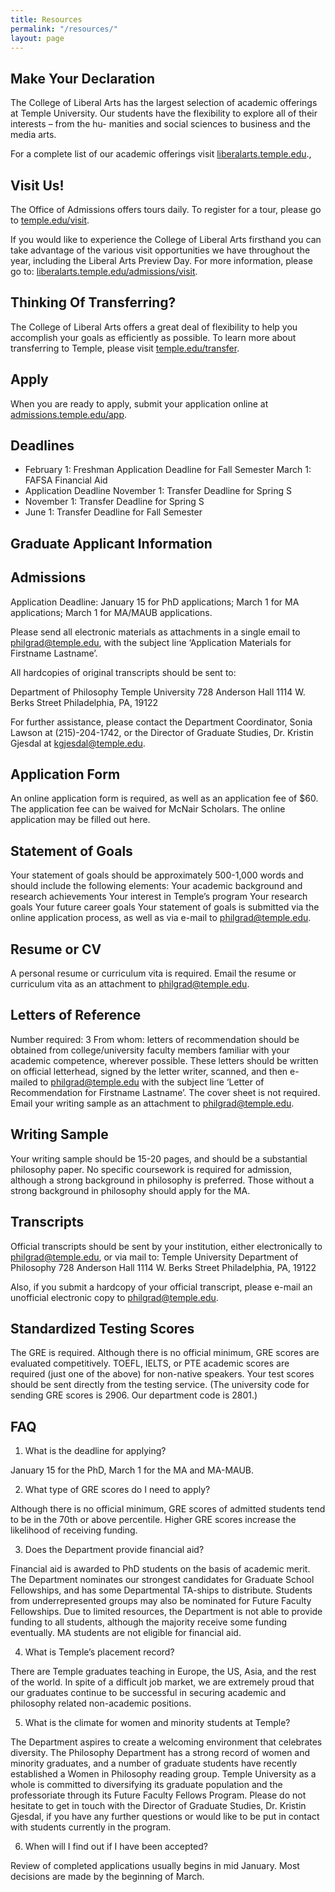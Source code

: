 ```yaml
---
title: Resources
permalink: "/resources/"
layout: page
---
```



## Make Your Declaration

The College of Liberal Arts has the largest selection of academic offerings at Temple University.
Our students have the flexibility to explore all of their interests – from the hu- manities and
social sciences to business and the media arts.

For a complete list of our academic offerings visit [liberalarts.temple.edu](liberalarts.temple.edu).,

## Visit Us!

The Office of Admissions offers tours daily. To register for a tour, please go to [temple.edu/visit](temple.edu/visit).

If you would like to experience the College of Liberal Arts firsthand you can take advantage of the
various visit opportunities we have throughout the year, including the Liberal Arts Preview Day.
For more information, please go to: [liberalarts.temple.edu/admissions/visit](liberalarts.temple.edu/admissions/visit).

## Thinking Of Transferring?

The College of Liberal Arts offers a great deal of flexibility to help you accomplish your goals as
efficiently as possible. To learn more about transferring to Temple, please visit [temple.edu/transfer](temple.edu/transfer).

## Apply
When you are ready to apply, submit your application online at [admissions.temple.edu/app](dmissions.temple.edu/app).

## Deadlines

- February 1: Freshman Application Deadline for Fall Semester March 1: FAFSA Financial Aid
- Application Deadline November 1: Transfer Deadline for Spring S
- November 1: Transfer Deadline for Spring S
- June 1: Transfer Deadline for Fall Semester

## Graduate Applicant Information

## Admissions

Application Deadline: January 15 for PhD applications; March 1 for MA applications; March 1 for MA/MAUB applications.

Please send all electronic materials as attachments in a single email to philgrad@temple.edu, with the subject line ‘Application Materials for Firstname Lastname’.

All hardcopies of original transcripts should be sent to:

Department of Philosophy
Temple University
728 Anderson Hall
1114 W. Berks Street
Philadelphia, PA, 19122

For further assistance, please contact the Department Coordinator, Sonia Lawson at (215)-204-1742, or the Director of Graduate Studies, Dr. Kristin Gjesdal at kgjesdal@temple.edu.

## Application Form

An online application form is required, as well as an application fee of $60. The application fee can be waived for McNair Scholars. The online application may be filled out here.

## Statement of Goals

Your statement of goals should be approximately 500-1,000 words and should include the following elements:
Your academic background and research achievements
Your interest in Temple’s program
Your research goals
Your future career goals
Your statement of goals is submitted via the online application process, as well as via e-mail to philgrad@temple.edu.

## Resume or CV

A personal resume or curriculum vita is required.
Email the resume or curriculum vita as an attachment to philgrad@temple.edu.

## Letters of Reference

Number required: 3
From whom: letters of recommendation should be obtained from college/university faculty members familiar with your academic competence, wherever possible.
These letters should be written on official letterhead, signed by the letter writer, scanned, and then e-mailed to philgrad@temple.edu with the subject line ‘Letter of Recommendation for Firstname Lastname’. The cover sheet is not required.
Email your writing sample as an attachment to philgrad@temple.edu.


## Writing Sample

Your writing sample should be 15-20 pages, and should be a substantial philosophy paper.
No specific coursework is required for admission, although a strong background in philosophy is preferred. Those without a strong background in philosophy should apply for the MA.


## Transcripts

Official transcripts should be sent by your institution, either electronically to philgrad@temple.edu, or via mail to:
Temple University
Department of Philosophy
728 Anderson Hall
1114 W. Berks Street
Philadelphia, PA, 19122

Also, if you submit a hardcopy of your official transcript, please e-mail an unofficial electronic copy to philgrad@temple.edu.

## Standardized Testing Scores

The GRE is required. Although there is no official minimum, GRE scores are evaluated competitively.
TOEFL, IELTS, or PTE academic scores are required (just one of the above) for non-native speakers.
Your test scores should be sent directly from the testing service. (The university code for sending GRE scores is 2906. Our department code is 2801.)

## FAQ

1. What is the deadline for applying?

January 15 for the PhD, March 1 for the MA and MA-MAUB.

2. What type of GRE scores do I need to apply?

Although there is no official minimum, GRE scores of admitted students tend to be in the 70th or above percentile. Higher GRE scores increase the likelihood of receiving funding.

3. Does the Department provide financial aid?

Financial aid is awarded to PhD students on the basis of academic merit. The Department nominates our strongest candidates for Graduate School Fellowships, and has some Departmental TA-ships to distribute. Students from underrepresented groups may also be nominated for Future Faculty Fellowships. Due to limited resources, the Department is not able to provide funding to all students, although the majority receive some funding eventually. MA students are not eligible for financial aid.

4. What is Temple’s placement record?

There are Temple graduates teaching in Europe, the US, Asia, and the rest of the world. In spite of a difficult job market, we are extremely proud that our graduates continue to be successful in securing academic and philosophy related non-academic positions.

5. What is the climate for women and minority students at Temple?

The Department aspires to create a welcoming environment that celebrates diversity. The Philosophy Department has a strong record of women and minority graduates, and a number of graduate students have recently established a Women in Philosophy reading group. Temple University as a whole is committed to diversifying its graduate population and the professoriate through its Future Faculty Fellows Program. Please do not hesitate to get in touch with the Director of Graduate Studies, Dr. Kristin Gjesdal, if you have any further questions or would like to be put in contact with students currently in the program.

6. When will I find out if I have been accepted?

Review of completed applications usually begins in mid January. Most decisions are made by the beginning of March.
